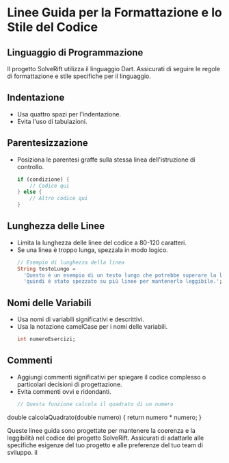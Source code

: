 # Linee Guida per la Formattazione e lo Stile del Codice

## Linguaggio di Programmazione
Il progetto SolveRift utilizza il linguaggio Dart. Assicurati di seguire le regole di formattazione e stile specifiche per il linguaggio.

## Indentazione
- Usa quattro spazi per l'indentazione.
- Evita l'uso di tabulazioni.

## Parentesizzazione
- Posiziona le parentesi graffe sulla stessa linea dell'istruzione di controllo.
  ```dart
  if (condizione) {
      // Codice qui
  } else {
      // Altro codice qui
  }

## Lunghezza delle Linee
- Limita la lunghezza delle linee del codice a 80-120 caratteri.
- Se una linea è troppo lunga, spezzala in modo logico.
  ```dart
  // Esempio di lunghezza della linea
  String testoLungo =
    'Questo è un esempio di un testo lungo che potrebbe superare la lunghezza consigliata, ' +
    'quindi è stato spezzato su più linee per mantenerlo leggibile.';

## Nomi delle Variabili
- Usa nomi di variabili significativi e descrittivi.
- Usa la notazione camelCase per i nomi delle variabili.
  ```dart
  int numeroEsercizi;

## Commenti
- Aggiungi commenti significativi per spiegare il codice complesso o particolari decisioni di progettazione.
- Evita commenti ovvi e ridondanti.
  ```dart
  // Questa funzione calcola il quadrato di un numero
double calcolaQuadrato(double numero) {
    return numero * numero;
}

Queste linee guida sono progettate per mantenere la coerenza e la leggibilità nel codice del progetto SolveRift. Assicurati di adattarle alle specifiche esigenze del tuo progetto e alle preferenze del tuo team di sviluppo. il